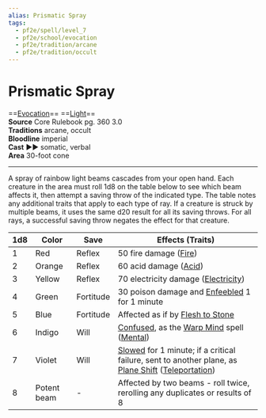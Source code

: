 ```yaml
---
alias: Prismatic Spray
tags:
  - pf2e/spell/level_7
  - pf2e/school/evocation
  - pf2e/tradition/arcane
  - pf2e/tradition/occult
---
```


# Prismatic Spray

==[Evocation](Evocation.md)== ==[Light](1%20TTRPG/PF2e%20Wiki/Traits/Light)==  
__Source__ Core Rulebook pg. 360 3.0  
**Traditions** arcane, occult  
**Bloodline** imperial  
**Cast** ►► somatic, verbal  
**Area** 30-foot cone

---

A spray of rainbow light beams cascades from your open hand. Each creature in the area must roll 1d8 on the table below to see which beam affects it, then attempt a saving throw of the indicated type. The table notes any additional traits that apply to each type of ray. If a creature is struck by multiple beams, it uses the same d20 result for all its saving throws. For all rays, a successful saving throw negates the effect for that creature.

| 1d8 | Color       | Save      | Effects (Traits)                                                                                              |
| --- | ----------- | --------- | ------------------------------------------------------------------------------------------------------------- |
| 1   | Red         | Reflex    | 50 fire damage ([Fire](Fire.md))                                                                                     |
| 2   | Orange      | Reflex    | 60 acid damage ([Acid](Acid.md))                                                                                     |
| 3   | Yellow      | Reflex    | 70 electricity damage ([Electricity](Electricity.md))                                                                       |
| 4   | Green       | Fortitude | 30 poison damage and [Enfeebled](Enfeebled.md) 1 for 1 minute                                                             |
| 5   | Blue        | Fortitude | Affected as if by [Flesh to Stone](Flesh%20to%20Stone.md)                                                                          |
| 6   | Indigo      | Will      | [Confused](Confused.md), as the [Warp Mind](Warp%20Mind.md) spell ([Mental](Mental.md))                                                         |
| 7   | Violet      | Will      | [Slowed](Slowed.md) for 1 minute; if a critical failure, sent to another plane, as [Plane Shift](Plane%20Shift.md) ([Teleportation](Teleportation.md)) |
| 8   | Potent beam | -         | Affected by two beams - roll twice, rerolling any duplicates or results of 8                                  |
